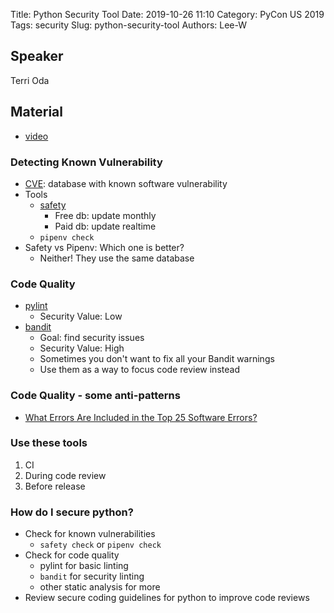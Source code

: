 Title: Python Security Tool
Date: 2019-10-26 11:10
Category: PyCon US 2019
Tags: security
Slug: python-security-tool
Authors: Lee-W

## Speaker
Terri Oda

## Material
* [video](https://www.youtube.com/watch?v=e7zzdl8OXCU)

### Detecting Known Vulnerability
* [CVE](https://cve.mitre.org): database with known software vulnerability
* Tools
    * [safety](https://github.com/pyupio/safety)
        * Free db: update monthly
        * Paid db: update realtime
    * `pipenv check`
* Safety vs Pipenv: Which one is better?
    * Neither! They use the same database

### Code Quality
* [pylint](https://www.google.com/search?client=firefox-b-d&q=pylint)
    * Security Value: Low
* [bandit](https://github.com/PyCQA/bandit)
    * Goal: find security issues
    * Security Value: High
    * Sometimes you don't want to fix all your Bandit warnings
    * Use them as a way to focus code review instead

### Code Quality - some anti-patterns
* [What Errors Are Included in the Top 25 Software Errors?](https://www.sans.org/top25-software-errors/)

### Use these tools
1. CI
2. During code review
3. Before release

### How do I secure python?
* Check for known vulnerabilities
    * `safety check` or `pipenv check`
* Check for code quality
    * pylint for basic linting
    * `bandit` for security linting
    * other static analysis for more
* Review secure coding guidelines for python to improve code reviews
